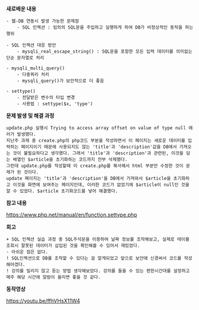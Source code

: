 **새로배운 내용**
    
    - 웹-DB 연동시 발생 가능한 문제점
        - SQL 인젝션 : 임의의 SQL문을 주입하고 실행하게 하여 DB가 비정상적인 동작을 하는 행위
        
    - SQL 인젝션 대응 방안 
        - mysqli_real_escape_string() : SQL문을 포함한 모든 입력 데이터를 의미없는 단순 문자열로 처리
        
    - mysqli_multi_query() 
        - 다중쿼리 처리
        - mysqli_query()가 보안적으로 더 좋음

    - settype()
        - 전달받은 변수의 타입 변경
        - 사용법 : settype($x, 'type')

**문제 발생 및 해결 과정**

    update.php 실행시 Trying to access array offset on value of type null 에러가 발생했다. 
    지난주 과제 중 create.php의 php코드 부분을 작성하면서 이 페이지는 새로운 데이터를 입력하는 페이지이기 때문에 사용되지도 않는 'title'과 'description'값을 DB에서 가져오는 것이 불필요하다고 생각했다. 그래서 'title'과 'description'과 관련된, 이것을 담는 배열인 $article을 초기화하는 코드까지 전부 삭제했다. 
    그런데 update.php를 작성할때 이 create.php를 복사해서 html 부분만 수정한 것이 문제가 된 것이다. 
    update 페이지는 'title'과 'description'을 DB에서 가져와서 $article을 초기화하고 이것을 화면에 보여주는 페이지인데, 이러한 코드가 없었기에 $article이 null인 것을 알 수 있었다. $article 초기화코드를 넣어 해결했다.
    
**참고 내용** 

<https://www.php.net/manual/en/function.settype.php> 


**회고**

    + SQL 인젝션 실습 과정 중 SQL주석문을 이용하여 날짜 정보를 조작해보고, 실제로 테이블 조회시 잘못된 데이터가 삽입된 것을 확인해볼 수 있어서 재밌었다.
    - 아쉬운 점은 없다.
    ! SQL인젝션으로 DB를 조작할 수 있다는 걸 알게되었고 앞으로 보안에 신경써서 코드를 작성해야겠다.
    ! 강의를 밀리지 않고 듣는 방법 생각해보았다. 강의를 들을 수 있는 편한시간대를 설정하고 매주 해당 시간에 알람이 울리면 좋을 것 같다.

**동작영상** 

<https://youtu.be/ffhVHsX11W4>
